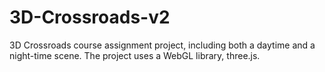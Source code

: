 # 3D-Crossroads-v2
3D Crossroads course assignment project, including both a daytime and a night-time scene. 
The project uses a WebGL library, three.js.
